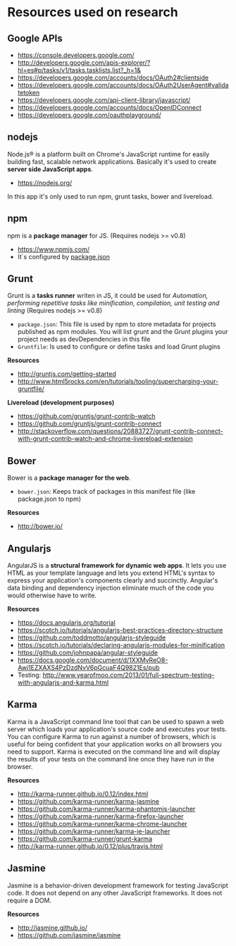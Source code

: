 # Resources used on research

## Google APIs
 * https://console.developers.google.com/
 * http://developers.google.com/apis-explorer/?hl=es#p/tasks/v1/tasks.tasklists.list?_h=1&
 * https://developers.google.com/accounts/docs/OAuth2#clientside
 * https://developers.google.com/accounts/docs/OAuth2UserAgent#validatetoken
 * https://developers.google.com/api-client-library/javascript/
 * https://developers.google.com/accounts/docs/OpenIDConnect
 * https://developers.google.com/oauthplayground/

## nodejs
Node.js® is a platform built on Chrome's JavaScript runtime for easily building fast, scalable network applications. Basically it's used to create **server side JavaScript  apps**. 
* https://nodejs.org/
 
In this app it's only used to run npm, grunt tasks, bower and livereload.
## npm
npm is a **package manager** for JS. (Requires nodejs >= v0.8)
* https://www.npmjs.com/
* It´s configured by [package.json](https://docs.npmjs.com/files/package.json)

## Grunt
Grunt is a **tasks runner** writen in JS, it could be used for *Automation, performing repetitive tasks like minification, compilation, unit testing and linting* (Requires nodejs >= v0.8)
 * `package.json`: This file is used by npm to store metadata for projects published as npm modules. You will list grunt and the Grunt plugins your project needs as devDependencies in this file
 * `Gruntfile`: Is used to configure or define tasks and load Grunt plugins

**Resources** 
 * http://gruntjs.com/getting-started
 * http://www.html5rocks.com/en/tutorials/tooling/supercharging-your-gruntfile/

 **Livereload (development purposes)**
 * https://github.com/gruntjs/grunt-contrib-watch
 * https://github.com/gruntjs/grunt-contrib-connect
 * http://stackoverflow.com/questions/20883727/grunt-contrib-connect-with-grunt-contrib-watch-and-chrome-livereload-extension

## Bower
Bower is a **package manager for the web**.
 * `bower.json`: Keeps track of packages in this manifest file (like package.json to npm)
 
**Resources**
 * http://bower.io/

## Angularjs
AngularJS is a **structural framework for dynamic web apps**. It lets you use HTML as your template language and lets you extend HTML's syntax to express your application's components clearly and succinctly. Angular's data binding and dependency injection eliminate much of the code you would otherwise have to write.

**Resources**
 * https://docs.angularjs.org/tutorial
 * https://scotch.io/tutorials/angularjs-best-practices-directory-structure
 * https://github.com/toddmotto/angularjs-styleguide
 * https://scotch.io/tutorials/declaring-angularjs-modules-for-minification
 * https://github.com/johnpapa/angular-styleguide
 * https://docs.google.com/document/d/1XXMvReO8-Awi1EZXAXS4PzDzdNvV6pGcuaF4Q9821Es/pub
 * Testing: http://www.yearofmoo.com/2013/01/full-spectrum-testing-with-angularjs-and-karma.html

## Karma
Karma is a JavaScript command line tool that can be used to spawn a web server which loads your application's source code and executes your tests. You can configure Karma to run against a number of browsers, which is useful for being confident that your application works on all browsers you need to support. Karma is executed on the command line and will display the results of your tests on the command line once they have run in the browser.

**Resources**
 * http://karma-runner.github.io/0.12/index.html
 * https://github.com/karma-runner/karma-jasmine
 * https://github.com/karma-runner/karma-phantomjs-launcher
 * https://github.com/karma-runner/karma-firefox-launcher
 * https://github.com/karma-runner/karma-chrome-launcher
 * https://github.com/karma-runner/karma-ie-launcher
 * https://github.com/karma-runner/grunt-karma
 * http://karma-runner.github.io/0.12/plus/travis.html

## Jasmine
Jasmine is a behavior-driven development framework for testing JavaScript code. It does not depend on any other JavaScript frameworks. It does not require a DOM.

**Resources**
 * http://jasmine.github.io/
 * https://github.com/jasmine/jasmine